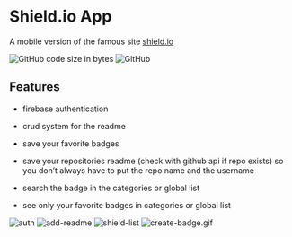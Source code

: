 # Shield.io App

A mobile version of the famous site [shield.io](https://shields.io/)

![GitHub code size in bytes](https://img.shields.io/github/languages/code-size/Nikappa57/shields-io-app?style=for-the-badge) ![GitHub](https://img.shields.io/github/license/Nikappa57/shields-io-app?style=for-the-badge)

## Features

- firebase authentication
- crud system for the readme
- save your favorite badges
- save your repositories readme (check with github api if repo exists)
    so you don’t always have to put the repo name and the username
    
- search the badge in the categories or global list
- see only your favorite badges in categories or global list

<img src="readme-gif/auth.gif" alt="auth"/> 
<img src="readme-gif/add-readme.gif" alt="add-readme"/>
<img src="readme-gif/shield-list.gif" alt="shield-list"/>
<img src="readme-gif/create-badge.gif" alt="create-badge.gif"/>